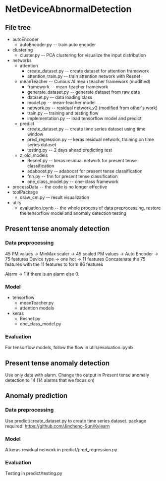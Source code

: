 # NetDeviceAbnormalDetection
## File tree
- autoEncoder
  - autoEncoder.py -- train auto encoder
- clustering
  - cluster.py -- PCA clustering for visualize the input distribution
- networks
  - attention
    - create_dataset.py -- create dataset for attention framework
    - attention_train.py -- train attention network with Resnet
  - meanTeacher -- Curious AI mean teacher framework (modified)
    - framework -- mean-teacher framework
    - generate_dataset.py -- generate dataset from raw data
    - dataset.py -- data loading class
    - model.py -- mean-teacher model
    - network.py -- residual network_v2 (modified from other's work)
    - train.py -- training and testing flow
    - implementation.py -- load tensorflow model and predict
  - predict
    - create_dataset.py -- create time series dataset using time window
    - pred_regression.py -- keras residual network, training on time series dataset
    - testing.py -- 2 days ahead predicting test
  - z_old_models
    - Resnet.py -- keras residual network for present tense classification
    - adaboost.py -- adaboost for present tense classification
    - fnn.py -- fnn for present tense classification
    - one_class_model.py -- one-class framework
- processData -- the code is no longer effective
- toolPackage
  - draw_cm.py -- result visualization
- utils
  - evaluation.ipynb -- the whole process of data preprocessing, restore the tensorflow model and anomaly detection testing

## Present tense anomaly detection
### Data preprocessing
45 PM values -> MinMax scaler -> 45 scaled PM values -> Auto Encoder -> 75 features
Device type -> one hot -> 11 features
Concatenate the 75 features with the 11 features to form 86 features

Alarm -> 1 if there is an alarm else 0.
### Model
- tensorflow
  - meanTeacher.py
  - attention models
- keras
  - Resnet.py
  - one_class_model.py
  
### Evaluation
For tensorflow models, follow the flow in utils/evaluation.ipynb

## Present tense anomaly detection
Use only data with alarm.
Change the output in Present tense anomaly detection to 14 (14 alarms that we focus on)

## Anomaly prediction
### Data preprocessing
Use predict/create_dataset.py to create time series dataset.
package required:
https://github.com/Jincheng-Sun/Kylearn
### Model
A keras residual network in predict/pred_regression.py
### Evaluation
Testing in predict/testing.py
